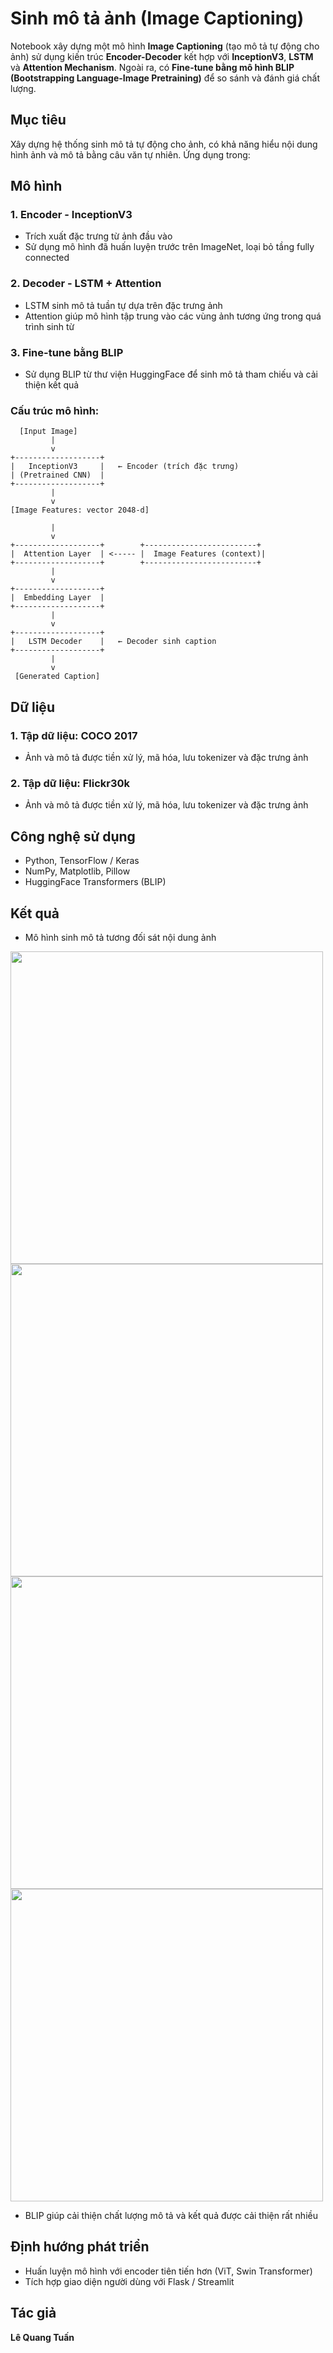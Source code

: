 # Sinh mô tả ảnh (Image Captioning)

Notebook xây dựng một mô hình **Image Captioning** (tạo mô tả tự động cho ảnh) sử dụng kiến trúc **Encoder-Decoder** kết hợp với **InceptionV3**, **LSTM** và **Attention Mechanism**. Ngoài ra, có **Fine-tune bằng mô hình BLIP (Bootstrapping Language-Image Pretraining)** để so sánh và đánh giá chất lượng.

## Mục tiêu
Xây dựng hệ thống sinh mô tả tự động cho ảnh, có khả năng hiểu nội dung hình ảnh và mô tả bằng câu văn tự nhiên. Ứng dụng trong:

## Mô hình
### 1. Encoder - InceptionV3
- Trích xuất đặc trưng từ ảnh đầu vào
- Sử dụng mô hình đã huấn luyện trước trên ImageNet, loại bỏ tầng fully connected

### 2. Decoder - LSTM + Attention
- LSTM sinh mô tả tuần tự dựa trên đặc trưng ảnh
- Attention giúp mô hình tập trung vào các vùng ảnh tương ứng trong quá trình sinh từ

### 3. Fine-tune bằng BLIP
- Sử dụng BLIP từ thư viện HuggingFace để sinh mô tả tham chiếu và cải thiện kết quả

### Cấu trúc mô hình:

      [Input Image]
             |
             v
    +-------------------+
    |   InceptionV3     |   ← Encoder (trích đặc trưng)
    | (Pretrained CNN)  |
    +-------------------+
             |
             v
    [Image Features: vector 2048-d]
 
             |
             v
    +-------------------+        +-------------------------+
    |  Attention Layer  | <----- |  Image Features (context)|
    +-------------------+        +-------------------------+
             |
             v
    +-------------------+
    |  Embedding Layer  |
    +-------------------+
             |
             v
    +-------------------+
    |   LSTM Decoder    |   ← Decoder sinh caption
    +-------------------+
             |
             v
     [Generated Caption]

## Dữ liệu
### 1. Tập dữ liệu: **COCO 2017**
- Ảnh và mô tả được tiền xử lý, mã hóa, lưu tokenizer và đặc trưng ảnh

### 2. Tập dữ liệu: **Flickr30k**
- Ảnh và mô tả được tiền xử lý, mã hóa, lưu tokenizer và đặc trưng ảnh

## Công nghệ sử dụng
- Python, TensorFlow / Keras
- NumPy, Matplotlib, Pillow
- HuggingFace Transformers (BLIP)

## Kết quả
- Mô hình sinh mô tả tương đối sát nội dung ảnh
<img src="https://github.com/user-attachments/assets/db174b2b-cdbf-4962-aae5-a780171969b3" width="500"/>
<img src="https://github.com/user-attachments/assets/8be2a290-b6b5-4a00-930d-58b8ae937b49" width="500"/>
<img src="https://github.com/user-attachments/assets/67c668b5-386c-497d-920e-b65c0283da5c" width="500"/>
<img src="https://github.com/user-attachments/assets/c3995cd2-a428-44e0-a22d-f18544038c2c" width="500"/>

- BLIP giúp cải thiện chất lượng mô tả và kết quả được cải thiện rất nhiều



## Định hướng phát triển
- Huấn luyện mô hình với encoder tiên tiến hơn (ViT, Swin Transformer)
- Tích hợp giao diện người dùng với Flask / Streamlit

## Tác giả
**Lê Quang Tuấn** 
